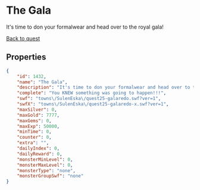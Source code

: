 # The Gala

It's time to don your formalwear and head over to the royal gala!

[Back to quest](../quests.md)

## Properties

```json
{
    "id": 1432,
    "name": "The Gala",
    "description": "It's time to don your formalwear and head over to the royal gala!",
    "complete": "You KNEW something was going to happen!!!",
    "swf": "towns\/SulenEska\/quest25-galaredo.swf?ver=1",
    "swfX": "towns\/SulenEska\/quest25-galaredo-x.swf?ver=1",
    "maxSilver": 0,
    "maxGold": 7777,
    "maxGems": 0,
    "maxExp": 50000,
    "minTime": 0,
    "counter": 0,
    "extra": "",
    "dailyIndex": 0,
    "dailyReward": 0,
    "monsterMinLevel": 0,
    "monsterMaxLevel": 0,
    "monsterType": "none",
    "monsterGroupSwf": "none"
}
```

